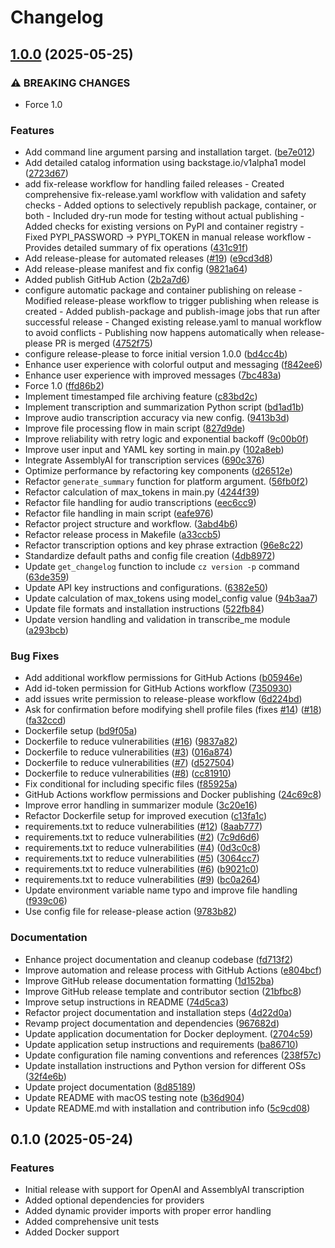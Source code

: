 # Changelog

## [1.0.0](https://github.com/echohello-dev/transcribe-me/compare/transcribe-me-0.2.6...transcribe-me-1.0.0) (2025-05-25)


### ⚠ BREAKING CHANGES

* Force 1.0

### Features

* Add command line argument parsing and installation target. ([be7e012](https://github.com/echohello-dev/transcribe-me/commit/be7e012ea0ce9e5dca3a2e129e079e526b68744a))
* Add detailed catalog information using backstage.io/v1alpha1 model ([2723d67](https://github.com/echohello-dev/transcribe-me/commit/2723d6777872697609eb3702e600342ecdeca9f3))
* add fix-release workflow for handling failed releases - Created comprehensive fix-release.yaml workflow with validation and safety checks - Added options to selectively republish package, container, or both - Included dry-run mode for testing without actual publishing - Added checks for existing versions on PyPI and container registry - Fixed PYPI_PASSWORD -&gt; PYPI_TOKEN in manual release workflow - Provides detailed summary of fix operations ([431c91f](https://github.com/echohello-dev/transcribe-me/commit/431c91fd7eb07bf2db0f78b705e40c1b5c9fcfe2))
* Add release-please for automated releases ([#19](https://github.com/echohello-dev/transcribe-me/issues/19)) ([e9cd3d8](https://github.com/echohello-dev/transcribe-me/commit/e9cd3d86e0888bccc4be6d674bcd99739c867f75))
* Add release-please manifest and fix config ([9821a64](https://github.com/echohello-dev/transcribe-me/commit/9821a64a078264dcebd7b9b46d494287fdbfe964))
* Added publish GitHub Action ([2b2a7d6](https://github.com/echohello-dev/transcribe-me/commit/2b2a7d604ba65c8401c91fde8250703ee3e50d51))
* configure automatic package and container publishing on release - Modified release-please workflow to trigger publishing when release is created - Added publish-package and publish-image jobs that run after successful release - Changed existing release.yaml to manual workflow to avoid conflicts - Publishing now happens automatically when release-please PR is merged ([4752f75](https://github.com/echohello-dev/transcribe-me/commit/4752f75af624fe6d1c52b258918a671cbf88ad07))
* configure release-please to force initial version 1.0.0 ([bd4cc4b](https://github.com/echohello-dev/transcribe-me/commit/bd4cc4bc2d731e76996cb63ec1228f44d684ddbd))
* Enhance user experience with colorful output and messaging ([f842ee6](https://github.com/echohello-dev/transcribe-me/commit/f842ee6fc43d64bea82de0590f2754340c50c479))
* Enhance user experience with improved messages ([7bc483a](https://github.com/echohello-dev/transcribe-me/commit/7bc483a6bcfcb91c21618ce23e06a29a28e0109e))
* Force 1.0 ([ffd86b2](https://github.com/echohello-dev/transcribe-me/commit/ffd86b20b9838f087c15556aa7d9e0f2e8d2a9ce))
* Implement timestamped file archiving feature ([c83bd2c](https://github.com/echohello-dev/transcribe-me/commit/c83bd2c40a6c3e22c94e642a7d9081e885f76421))
* Implement transcription and summarization Python script ([bd1ad1b](https://github.com/echohello-dev/transcribe-me/commit/bd1ad1beefb1e94765160c5db0b7ec0de8fff455))
* Improve audio transcription accuracy via new config. ([9413b3d](https://github.com/echohello-dev/transcribe-me/commit/9413b3d171a790b1f7875cf07f50d568587c295b))
* Improve file processing flow in main script ([827d9de](https://github.com/echohello-dev/transcribe-me/commit/827d9de8a7c62394d0a88c8af6ded2bb29852d05))
* Improve reliability with retry logic and exponential backoff ([9c00b0f](https://github.com/echohello-dev/transcribe-me/commit/9c00b0f0ce8fc725cb15bcdf28afe74b7198e376))
* Improve user input and YAML key sorting in main.py ([102a8eb](https://github.com/echohello-dev/transcribe-me/commit/102a8eb0d174e9d0df984355808f5a7be4c3ec61))
* Integrate AssemblyAI for transcription services ([690c376](https://github.com/echohello-dev/transcribe-me/commit/690c376cf2da50f3daeb68e46cc25fbf142a7666))
* Optimize performance by refactoring key components ([d26512e](https://github.com/echohello-dev/transcribe-me/commit/d26512ec26db583c18c321dac9c5130b2f6354c3))
* Refactor `generate_summary` function for platform argument. ([56fb0f2](https://github.com/echohello-dev/transcribe-me/commit/56fb0f2303720abc933f86f510a029976a3c7e64))
* Refactor calculation of max_tokens in main.py ([4244f39](https://github.com/echohello-dev/transcribe-me/commit/4244f3935777c2729afb7da052e4271dcfdf36b2))
* Refactor file handling for audio transcriptions ([eec6cc9](https://github.com/echohello-dev/transcribe-me/commit/eec6cc9d84f9cfc8cc09ce9601bdf674795467a4))
* Refactor file handling in main script ([eafe976](https://github.com/echohello-dev/transcribe-me/commit/eafe976aeb95862f6ab6fd10a246d47da9e530ef))
* Refactor project structure and workflow. ([3abd4b6](https://github.com/echohello-dev/transcribe-me/commit/3abd4b68a3bd40d005094242d6a86e69b16f7873))
* Refactor release process in Makefile ([a33ccb5](https://github.com/echohello-dev/transcribe-me/commit/a33ccb5ed2c8e4a2b281e635f5529b85172e7643))
* Refactor transcription options and key phrase extraction ([96e8c22](https://github.com/echohello-dev/transcribe-me/commit/96e8c22c446992f15750b39b30f8e798728450e6))
* Standardize default paths and config file creation ([4db8972](https://github.com/echohello-dev/transcribe-me/commit/4db8972636a3530fa63402705ddc32be60661478))
* Update `get_changelog` function to include `cz version -p` command ([63de359](https://github.com/echohello-dev/transcribe-me/commit/63de359bb1dc3d2e68322774a9b1cb2e93e8a3f3))
* Update API key instructions and configurations. ([6382e50](https://github.com/echohello-dev/transcribe-me/commit/6382e50e1e89f1bfbaceddc71862d39cc031f6ac))
* Update calculation of max_tokens using model_config value ([94b3aa7](https://github.com/echohello-dev/transcribe-me/commit/94b3aa763df0e2f712d983a243e43951383404e3))
* Update file formats and installation instructions ([522fb84](https://github.com/echohello-dev/transcribe-me/commit/522fb84dd39c48482f1e32aa8622d7e2daee3945))
* Update version handling and validation in transcribe_me module ([a293bcb](https://github.com/echohello-dev/transcribe-me/commit/a293bcb3a2a10ed6ac55fe08e4f227fdd6028330))


### Bug Fixes

* Add additional workflow permissions for GitHub Actions ([b05946e](https://github.com/echohello-dev/transcribe-me/commit/b05946e48b160e5a5c3e7bda53c7dec88f2e1e12))
* Add id-token permission for GitHub Actions workflow ([7350930](https://github.com/echohello-dev/transcribe-me/commit/7350930815f50172351449e01a0f09162b66628f))
* add issues write permission to release-please workflow ([6d224bd](https://github.com/echohello-dev/transcribe-me/commit/6d224bd5ae50fc14d7313602458412347a806acd))
* Ask for confirmation before modifying shell profile files (fixes [#14](https://github.com/echohello-dev/transcribe-me/issues/14)) ([#18](https://github.com/echohello-dev/transcribe-me/issues/18)) ([fa32ccd](https://github.com/echohello-dev/transcribe-me/commit/fa32ccd879e13166968729b52ac4b1732f41067d))
* Dockerfile setup ([bd9f05a](https://github.com/echohello-dev/transcribe-me/commit/bd9f05a7e2ea03afb60a415e61e1f869a179ad3a))
* Dockerfile to reduce vulnerabilities ([#16](https://github.com/echohello-dev/transcribe-me/issues/16)) ([9837a82](https://github.com/echohello-dev/transcribe-me/commit/9837a825196704ce31750adcea4d7456c0916727))
* Dockerfile to reduce vulnerabilities ([#3](https://github.com/echohello-dev/transcribe-me/issues/3)) ([016a874](https://github.com/echohello-dev/transcribe-me/commit/016a8743b0dd5e6cfa2a931f34c23d2cf98a61d6))
* Dockerfile to reduce vulnerabilities ([#7](https://github.com/echohello-dev/transcribe-me/issues/7)) ([d527504](https://github.com/echohello-dev/transcribe-me/commit/d527504ac46696ea822f71f3170435687f49df72))
* Dockerfile to reduce vulnerabilities ([#8](https://github.com/echohello-dev/transcribe-me/issues/8)) ([cc81910](https://github.com/echohello-dev/transcribe-me/commit/cc8191014f3bd3aa80b26fff6e175567edda1b8d))
* Fix conditional for including specific files ([f85925a](https://github.com/echohello-dev/transcribe-me/commit/f85925ac429a19100fce12813c58b5f7f0452704))
* GitHub Actions workflow permissions and Docker publishing ([24c69c8](https://github.com/echohello-dev/transcribe-me/commit/24c69c8195db5b50ac9e0b88fa6ded987a8e0f3d))
* Improve error handling in summarizer module ([3c20e16](https://github.com/echohello-dev/transcribe-me/commit/3c20e16321894ff8bdd303621c567ba0ff8f82b5))
* Refactor Dockerfile setup for improved execution ([c13fa1c](https://github.com/echohello-dev/transcribe-me/commit/c13fa1cf5a81ee25690db004de80366ecf2d3204))
* requirements.txt to reduce vulnerabilities ([#12](https://github.com/echohello-dev/transcribe-me/issues/12)) ([8aab777](https://github.com/echohello-dev/transcribe-me/commit/8aab777829ec918f1b0a94686dcb8fe2eeeb414e))
* requirements.txt to reduce vulnerabilities ([#2](https://github.com/echohello-dev/transcribe-me/issues/2)) ([7c9d6d6](https://github.com/echohello-dev/transcribe-me/commit/7c9d6d6e8313baa743d363b9e9840408e84fbd55))
* requirements.txt to reduce vulnerabilities ([#4](https://github.com/echohello-dev/transcribe-me/issues/4)) ([0d3c0c8](https://github.com/echohello-dev/transcribe-me/commit/0d3c0c8a5554df07cb9321fd4367301f8de77bc9))
* requirements.txt to reduce vulnerabilities ([#5](https://github.com/echohello-dev/transcribe-me/issues/5)) ([3064cc7](https://github.com/echohello-dev/transcribe-me/commit/3064cc7793c08d83a99ce794fac637600a3b7c09))
* requirements.txt to reduce vulnerabilities ([#6](https://github.com/echohello-dev/transcribe-me/issues/6)) ([b9021c0](https://github.com/echohello-dev/transcribe-me/commit/b9021c0dd673820a01d15c81da04e96b6f9f816e))
* requirements.txt to reduce vulnerabilities ([#9](https://github.com/echohello-dev/transcribe-me/issues/9)) ([bc0a264](https://github.com/echohello-dev/transcribe-me/commit/bc0a264ec2f215e59677a9975b5d289956e51ee8))
* Update environment variable name typo and improve file handling ([f939c06](https://github.com/echohello-dev/transcribe-me/commit/f939c067898dbe6fa9c77e5878279bc17459d5e8))
* Use config file for release-please action ([9783b82](https://github.com/echohello-dev/transcribe-me/commit/9783b827d5a6337cc41b268154d5fb5f9e5e1c80))


### Documentation

* Enhance project documentation and cleanup codebase ([fd713f2](https://github.com/echohello-dev/transcribe-me/commit/fd713f2616c72dbd39b2668727f37c4d6e22246c))
* Improve automation and release process with GitHub Actions ([e804bcf](https://github.com/echohello-dev/transcribe-me/commit/e804bcf930ac8a7631a00953652e5e4e7542c11f))
* Improve GitHub release documentation formatting ([1d152ba](https://github.com/echohello-dev/transcribe-me/commit/1d152ba2ac44dce614da4cf071becbcd1fa40a8f))
* Improve GitHub release template and contributor section ([21bfbc8](https://github.com/echohello-dev/transcribe-me/commit/21bfbc823ada3c7f2c1d443faba2e1bacf67ed0c))
* Improve setup instructions in README ([74d5ca3](https://github.com/echohello-dev/transcribe-me/commit/74d5ca327b69aa15f15b0086359f58b9471c94e1))
* Refactor project documentation and installation steps ([4d22d0a](https://github.com/echohello-dev/transcribe-me/commit/4d22d0ad9e9bcca32c112519bd4914878d8a77ae))
* Revamp project documentation and dependencies ([967682d](https://github.com/echohello-dev/transcribe-me/commit/967682d4f754cec1729ecf9ff8ab54bbf5f575de))
* Update application documentation for Docker deployment. ([2704c59](https://github.com/echohello-dev/transcribe-me/commit/2704c599a955a527db327ff8e48e5dc9d50706f5))
* Update application setup instructions and requirements ([ba86710](https://github.com/echohello-dev/transcribe-me/commit/ba8671054117ae5c272ffc647337a41094daf90d))
* Update configuration file naming conventions and references ([238f57c](https://github.com/echohello-dev/transcribe-me/commit/238f57c87074c80889fefd5cda0685427cd1d26f))
* Update installation instructions and Python version for different OSs ([32f4e6b](https://github.com/echohello-dev/transcribe-me/commit/32f4e6b3aef2828c5bfec43647b851e10f263d38))
* Update project documentation ([8d85189](https://github.com/echohello-dev/transcribe-me/commit/8d85189e800ffae0899235e1b1a89a4904f0cef0))
* Update README with macOS testing note ([b36d904](https://github.com/echohello-dev/transcribe-me/commit/b36d904a9aee650146c971e52ff3cecbb4a94162))
* Update README.md with installation and contribution info ([5c9cd08](https://github.com/echohello-dev/transcribe-me/commit/5c9cd089dd89098d8761a630a48df291a7f2047e))

## 0.1.0 (2025-05-24)

### Features

* Initial release with support for OpenAI and AssemblyAI transcription
* Added optional dependencies for providers
* Added dynamic provider imports with proper error handling
* Added comprehensive unit tests
* Added Docker support
